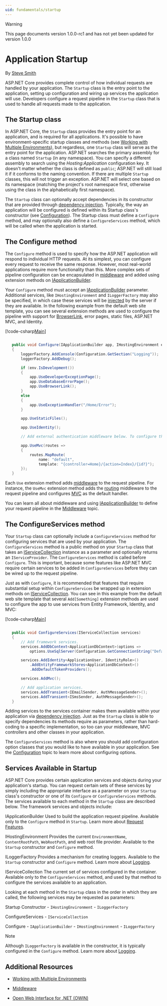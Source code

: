 ```yaml
---
uid: fundamentals/startup
---
```

>[!WARNING]
> This page documents version 1.0.0-rc1 and has not yet been updated for version 1.0.0

<a name=application-startup></a>

# Application Startup

By [Steve Smith](http://ardalis.com)

ASP.NET Core provides complete control of how individual requests are handled by your application. The `Startup` class is the entry point to the application, setting up configuration and wiring up services the application will use. Developers configure a request pipeline in the `Startup` class that is used to handle all requests made to the application.

## The Startup class

In ASP.NET Core, the `Startup` class provides the entry point for an application, and is required for all applications. It's possible to have environment-specific startup classes and methods (see [Working with Multiple Environments](environments.md)), but regardless, one `Startup` class will serve as the entry point for the application. ASP.NET searches the primary assembly for a class named `Startup` (in any namespace). You can specify a different assembly to search using the *Hosting:Application* configuration key. It doesn't matter whether the class is defined as `public`; ASP.NET will still load it if it conforms to the naming convention. If there are multiple `Startup` classes, this will not trigger an exception. ASP.NET will select one based on its namespace (matching the project's root namespace first, otherwise using the class in the alphabetically first namespace).

The `Startup` class can optionally accept dependencies in its constructor that are provided through [dependency injection](dependency-injection.md).  Typically, the way an application will be configured is defined within its Startup class's constructor (see [Configuration](configuration.md)). The Startup class must define a `Configure` method, and may optionally also define a `ConfigureServices` method, which will be called when the application is started.

## The Configure method

The `Configure` method is used to specify how the ASP.NET application will respond to individual HTTP requests. At its simplest, you can configure every request to receive the same response. However, most real-world applications require more functionality than this. More complex sets of pipeline configuration can be encapsulated in [middleware](middleware.md) and added using extension methods on [IApplicationBuilder](https://docs.asp.net/projects/api/en/latest/autoapi/Microsoft/AspNetCore/Builder/IApplicationBuilder/index.html).

Your `Configure` method must accept an [IApplicationBuilder](https://docs.asp.net/projects/api/en/latest/autoapi/Microsoft/AspNetCore/Builder/IApplicationBuilder/index.html) parameter. Additional services, like `IHostingEnvironment` and `ILoggerFactory` may also be specified, in which case these services will be [injected](dependency-injection.md) by the server if they are available. In the following example from the default web site template, you can see several extension methods are used to configure the pipeline with support for [BrowserLink](http://www.asp.net/visual-studio/overview/2013/using-browser-link), error pages, static files, ASP.NET MVC, and Identity.

[!code-csharp[Main](../common/samples/WebApplication1/src/WebApplication1/Startup.cs?highlight=8,9,10,14,17,19,23)]

````csharp

   public void Configure(IApplicationBuilder app, IHostingEnvironment env, ILoggerFactory loggerFactory)
   {
       loggerFactory.AddConsole(Configuration.GetSection("Logging"));
       loggerFactory.AddDebug();

       if (env.IsDevelopment())
       {
           app.UseDeveloperExceptionPage();
           app.UseDatabaseErrorPage();
           app.UseBrowserLink();
       }
       else
       {
           app.UseExceptionHandler("/Home/Error");
       }

       app.UseStaticFiles();

       app.UseIdentity();

       // Add external authentication middleware below. To configure them please see http://go.microsoft.com/fwlink/?LinkID=532715

       app.UseMvc(routes =>
       {
           routes.MapRoute(
               name: "default",
               template: "{controller=Home}/{action=Index}/{id?}");
       });
   }

   ````

Each `Use` extension method adds [middleware](middleware.md) to the request pipeline. For instance, the `UseMvc` extension method adds the [routing](routing.md) middleware to the request pipeline and configures [MVC](../mvc/index.md) as the default handler.

You can learn all about middleware and using [IApplicationBuilder](https://docs.asp.net/projects/api/en/latest/autoapi/Microsoft/AspNetCore/Builder/IApplicationBuilder/index.html) to define your request pipeline in the [Middleware](middleware.md) topic.

## The ConfigureServices method

Your `Startup` class can optionally include a `ConfigureServices` method for configuring services that are used by your application. The `ConfigureServices` method is a public method on your `Startup` class that takes an [IServiceCollection](https://docs.asp.net/projects/api/en/latest/autoapi/Microsoft/Extensions/DependencyInjection/IServiceCollection/index.html) instance as a parameter and optionally returns an `IServiceProvider`. The `ConfigureServices` method is called before `Configure`. This is important, because some features like ASP.NET MVC require certain services to be added in `ConfigureServices` before they can be wired up to the request pipeline.

Just as with `Configure`, it is recommended that features that require substantial setup within `ConfigureServices` be wrapped up in extension methods on [IServiceCollection](https://docs.asp.net/projects/api/en/latest/autoapi/Microsoft/Extensions/DependencyInjection/IServiceCollection/index.html). You can see in this example from the default web site template that several `Add[Something]` extension methods are used to configure the app to use services from Entity Framework, Identity, and MVC:

[!code-csharp[Main](../common/samples/WebApplication1/src/WebApplication1/Startup.cs?highlight=4,7,11)]

````csharp

   public void ConfigureServices(IServiceCollection services)
   {
       // Add framework services.
       services.AddDbContext<ApplicationDbContext>(options =>
           options.UseSqlServer(Configuration.GetConnectionString("DefaultConnection")));

       services.AddIdentity<ApplicationUser, IdentityRole>()
           .AddEntityFrameworkStores<ApplicationDbContext>()
           .AddDefaultTokenProviders();

       services.AddMvc();

       // Add application services.
       services.AddTransient<IEmailSender, AuthMessageSender>();
       services.AddTransient<ISmsSender, AuthMessageSender>();
   }

   ````

Adding services to the services container makes them available within your application via [dependency injection](dependency-injection.md). Just as the `Startup` class is able to specify dependencies its methods require as parameters, rather than hard-coding to a specific implementation, so too can your middleware, MVC controllers and other classes in your application.

The `ConfigureServices` method is also where you should add configuration option classes that you would like to have available in your application. See the [Configuration](configuration.md) topic to learn more about configuring options.

## Services Available in Startup

ASP.NET Core provides certain application services and objects during your application's startup. You can request certain sets of these services by simply including the appropriate interface as a parameter on your `Startup` class's constructor or one of its `Configure` or `ConfigureServices` methods. The services available to each method in the `Startup` class are described below. The framework services and objects include:

IApplicationBuilder
   Used to build the application request pipeline. Available only to the `Configure` method in `Startup`. Learn more about [Request Features](request-features.md).

IHostingEnvironment
   Provides the current `EnvironmentName`, `ContentRootPath`, `WebRootPath`, and web root file provider. Available to the `Startup` constructor and `Configure` method.

ILoggerFactory
   Provides a mechanism for creating loggers. Available to the `Startup` constructor and `Configure` method. Learn more about [Logging](logging.md).

IServiceCollection
   The current set of services configured in the container. Available only to the `ConfigureServices` method, and used by that method to configure the services available to an application.

Looking at each method in the `Startup` class in the order in which they are called, the following services may be requested as parameters:

Startup Constructor - `IHostingEnvironment` - `ILoggerFactory`

ConfigureServices - `IServiceCollection`

Configure - `IApplicationBuilder` - `IHostingEnvironment` - `ILoggerFactory`

> [!NOTE]
> Although `ILoggerFactory` is available in the constructor, it is typically configured in the `Configure` method. Learn more about [Logging](logging.md).

## Additional Resources

* [Working with Multiple Environments](environments.md)

* [Middleware](middleware.md)

* [Open Web Interface for .NET (OWIN)](owin.md)
